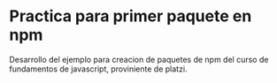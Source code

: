 # Practica para primer paquete en npm 

Desarrollo del ejemplo para creacion de paquetes de npm del curso
de fundamentos de javascript, proviniente de platzi.